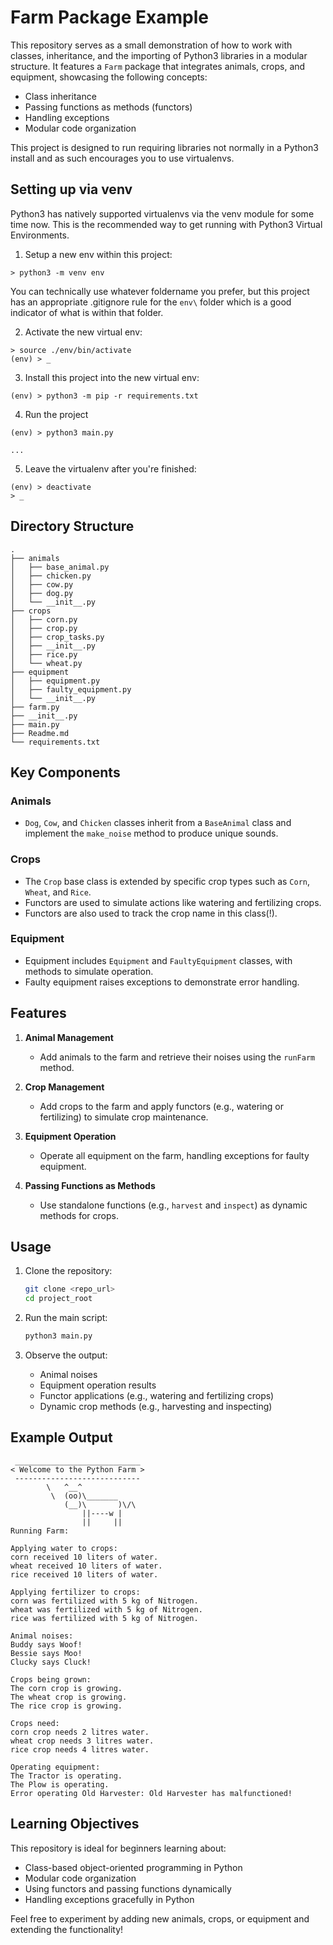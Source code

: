 
# Farm Package Example

This repository serves as a small demonstration of how to work with classes, inheritance, and the importing of Python3 libraries in a modular structure. It features a `Farm` package that integrates animals, crops, and equipment, showcasing the following concepts:

- Class inheritance
- Passing functions as methods (functors)
- Handling exceptions
- Modular code organization

This project is designed to run requiring libraries not normally in a Python3 install and as such encourages you to use virtualenvs.

## Setting up via venv

Python3 has natively supported virtualenvs via the venv module for some time now. This is the recommended way to get running with Python3 Virtual Environments.

1. Setup a new env within this project:
```
> python3 -m venv env
```

You can technically use whatever foldername you prefer, but this project has an appropriate .gitignore rule for the `env\` folder which is a good indicator of what is within that folder.

2. Activate the new virtual env:
```
> source ./env/bin/activate
(env) > _
```

3. Install this project into the new virtual env:
```
(env) > python3 -m pip -r requirements.txt
```

4. Run the project
```
(env) > python3 main.py

...
```

5. Leave the virtualenv after you're finished:
```
(env) > deactivate
> _
```


## Directory Structure

```
.
├── animals
│   ├── base_animal.py
│   ├── chicken.py
│   ├── cow.py
│   ├── dog.py
│   └── __init__.py
├── crops
│   ├── corn.py
│   ├── crop.py
│   ├── crop_tasks.py
│   ├── __init__.py
│   ├── rice.py
│   └── wheat.py
├── equipment
│   ├── equipment.py
│   ├── faulty_equipment.py
│   └── __init__.py
├── farm.py
├── __init__.py
├── main.py
├── Readme.md
└── requirements.txt
```

## Key Components

### Animals

- `Dog`, `Cow`, and `Chicken` classes inherit from a `BaseAnimal` class and implement the `make_noise` method to produce unique sounds.

### Crops

- The `Crop` base class is extended by specific crop types such as `Corn`, `Wheat`, and `Rice`.
- Functors are used to simulate actions like watering and fertilizing crops.
- Functors are also used to track the crop name in this class(!).

### Equipment

- Equipment includes `Equipment` and `FaultyEquipment` classes, with methods to simulate operation.
- Faulty equipment raises exceptions to demonstrate error handling.

## Features

1. **Animal Management**
   - Add animals to the farm and retrieve their noises using the `runFarm` method.

2. **Crop Management**
   - Add crops to the farm and apply functors (e.g., watering or fertilizing) to simulate crop maintenance.

3. **Equipment Operation**
   - Operate all equipment on the farm, handling exceptions for faulty equipment.

4. **Passing Functions as Methods**
   - Use standalone functions (e.g., `harvest` and `inspect`) as dynamic methods for crops.

## Usage

1. Clone the repository:
   ```bash
   git clone <repo_url>
   cd project_root
   ```

2. Run the main script:
   ```bash
   python3 main.py
   ```

3. Observe the output:
   - Animal noises
   - Equipment operation results
   - Functor applications (e.g., watering and fertilizing crops)
   - Dynamic crop methods (e.g., harvesting and inspecting)

## Example Output

```
 ____________________________
< Welcome to the Python Farm >
 ----------------------------
        \   ^__^
         \  (oo)\_______
            (__)\       )\/\
                ||----w |
                ||     ||
Running Farm:

Applying water to crops:
corn received 10 liters of water.
wheat received 10 liters of water.
rice received 10 liters of water.

Applying fertilizer to crops:
corn was fertilized with 5 kg of Nitrogen.
wheat was fertilized with 5 kg of Nitrogen.
rice was fertilized with 5 kg of Nitrogen.

Animal noises:
Buddy says Woof!
Bessie says Moo!
Clucky says Cluck!

Crops being grown:
The corn crop is growing.
The wheat crop is growing.
The rice crop is growing.

Crops need:
corn crop needs 2 litres water.
wheat crop needs 3 litres water.
rice crop needs 4 litres water.

Operating equipment:
The Tractor is operating.
The Plow is operating.
Error operating Old Harvester: Old Harvester has malfunctioned!
```

## Learning Objectives

This repository is ideal for beginners learning about:
- Class-based object-oriented programming in Python
- Modular code organization
- Using functors and passing functions dynamically
- Handling exceptions gracefully in Python

Feel free to experiment by adding new animals, crops, or equipment and extending the functionality!


